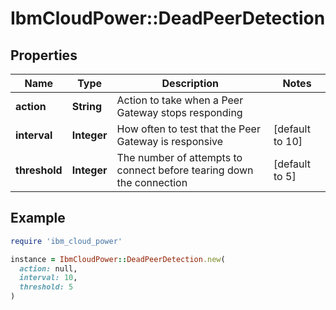 # IbmCloudPower::DeadPeerDetection

## Properties

| Name | Type | Description | Notes |
| ---- | ---- | ----------- | ----- |
| **action** | **String** | Action to take when a Peer Gateway stops responding |  |
| **interval** | **Integer** | How often to test that the Peer Gateway is responsive | [default to 10] |
| **threshold** | **Integer** | The number of attempts to connect before tearing down the connection | [default to 5] |

## Example

```ruby
require 'ibm_cloud_power'

instance = IbmCloudPower::DeadPeerDetection.new(
  action: null,
  interval: 10,
  threshold: 5
)
```

